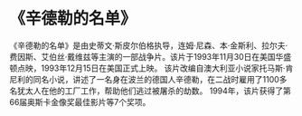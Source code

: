  # 《辛德勒的名单》

   《辛德勒的名单》是由史蒂文·斯皮尔伯格执导，连姆·尼森、本·金斯利、拉尔夫·费因斯、艾伯丝·戴维兹等主演的一部战争片。该片于1993年11月30日在美国华盛顿点映，1993年12月15日在美国正式上映。
   该片改编自澳大利亚小说家托马斯·肯尼利的同名小说，讲述了一名身在波兰的德国人辛德勒，在二战时雇用了1100多名犹太人在他的工厂工作，帮助他们逃过被屠杀的劫数。
   1994年，该片获得了第66届奥斯卡金像奖最佳影片等7个奖项。
